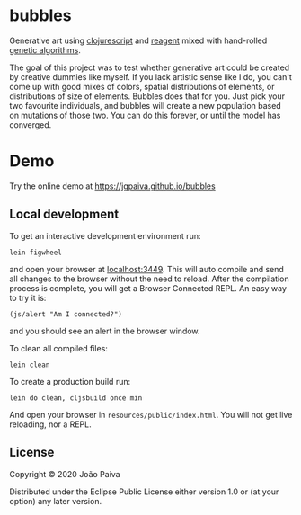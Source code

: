 # bubbles

Generative art using [clojurescript](https://clojurescript.org/) and [reagent](https://reagent-project.github.io/) mixed with hand-rolled [genetic algorithms](https://towardsdatascience.com/introduction-to-genetic-algorithms-including-example-code-e396e98d8bf3).

The goal of this project was to test whether generative art could be created by creative dummies like myself. If you lack artistic sense like I do, you can't come up with good mixes of colors, spatial distributions of elements, or distributions of size of elements. Bubbles does that for you. Just pick your two favourite individuals, and bubbles will create a new population based on mutations of those two. You can do this forever, or until the model has converged.

# Demo

Try the online demo at https://jgpaiva.github.io/bubbles

## Local development

To get an interactive development environment run:

    lein figwheel

and open your browser at [localhost:3449](http://localhost:3449/).
This will auto compile and send all changes to the browser without the
need to reload. After the compilation process is complete, you will
get a Browser Connected REPL. An easy way to try it is:

    (js/alert "Am I connected?")

and you should see an alert in the browser window.

To clean all compiled files:

    lein clean

To create a production build run:

    lein do clean, cljsbuild once min

And open your browser in `resources/public/index.html`. You will not
get live reloading, nor a REPL. 

## License

Copyright © 2020 João Paiva

Distributed under the Eclipse Public License either version 1.0 or (at your option) any later version.

